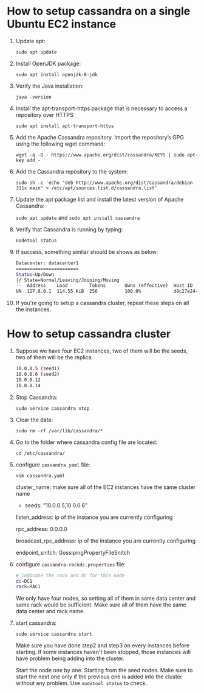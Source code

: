 # **How to setup cassandra on a single Ubuntu EC2 instance** 

  1.  Update apt: 
  
      ```sudo apt update```
      
  2.  Install OpenJDK package:
  
      ```sudo apt install openjdk-8-jdk```
      
  3.  Verify the Java installation:
  
      ```java -version```
      
  4.  Install the apt-transport-https package that is necessary to access a repository over HTTPS:
  
      ```sudo apt install apt-transport-https```
      
  5.  Add the Apache Cassandra repository. Import the repository’s GPG using the following wget command:
  
      ```wget -q -O - https://www.apache.org/dist/cassandra/KEYS | sudo apt-key add -```
      
  6.  Add the Cassandra repository to the system:
  
      ```sudo sh -c 'echo "deb http://www.apache.org/dist/cassandra/debian 311x main" > /etc/apt/sources.list.d/cassandra.list' ```
      
  7.  Update the apt package list and install the latest version of Apache Cassandra:
  
      ```sudo apt update``` and ```sudo apt install cassandra```
      
  8.  Verify that Cassandra is running by typing:
  
      ```nodetool status```
      
  9.  If success, something simliar should be shows as below:
  
      ```bash
      Datacenter: datacenter1
      =======================
      Status=Up/Down
      |/ State=Normal/Leaving/Joining/Moving
      --  Address    Load        Tokens       Owns (effective)  Host ID                               Rack
      UN  127.0.0.1  114.55 KiB  256          100.0%            d8c27e24-ea26-4eeb-883c-5986218ba3ca  rack1
      ```
  
  10.  If you're going to setup a cassandra cluster, repeat these steps on all the instances.
  
  
  
# **How to setup cassandra cluster** 

  1.  Suppose we have four EC2 instances, two of them will be the seeds, two of them will be the replica.
  
      ```bash
      10.0.0.5 (seed1)
      10.0.0.6 (seed2)
      10.0.0.12
      10.0.0.14
      ```
  
  2.  Stop Cassandra:
  
      ```sudo service cassandra stop```
      
  3.  Clear the data:
  
      ```sudo rm -rf /var/lib/cassandra/*```
      
  4.  Go to the folder where cassandra config file are located:
  
      ```cd /etc/cassandra/```
      
  5.  configure ```cassandra.yaml``` file:
  
      ```vim cassandra.yaml```
      
      cluster_name: make sure all of the EC2 instances have the same cluster name
      
      - seeds: "10.0.0.5,10.0.0.6"
      
      listen_address: ip of the instance you are currently configuring
      
      rpc_address: 0.0.0.0
      
      broadcast_rpc_address: ip of the instance you are currently configuring
      
      endpoint_snitch: GossipingPropertyFileSnitch
      
  6.  configure ```cassandra-rackdc.properties``` file:
  
      ```bash
      # indicate the rack and dc for this node
      dc=DC1
      rack=RAC1
      ```
      
      We only have four nodes, so setting all of them in same data center and same rack would be sufficient.
      Make sure all of them have the same data center and rack name.
      
  7.  start cassandra:
  
      ```sudo service cassandra start```
      
      Make sure you have done step2 and step3 on every instances before starting.
      If some instances haven't been stopped, those instances will have problem being adding into the cluster.
      
      Start the node one by one.
      Starting from the seed nodes.
      Make sure to start the next one only if the previous one is added into the cluster without any problem.
      Use ```nodetool status``` to check.
      
      
